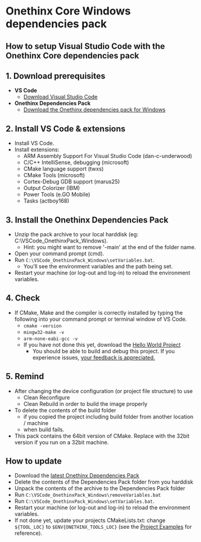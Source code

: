 # Onethinx Core Windows dependencies pack

## How to setup Visual Studio Code with the Onethinx Core dependencies pack

## 1. Download prerequisites
- **VS Code**
    - [Download Visual Studio Code](https://code.visualstudio.com/download)
- **Onethinx Dependencies Pack**
    - [Download the Onethinx dependencies pack for Windows](https://github.com/onethinx/VSCode_OnethinxPack_Windows/archive/refs/heads/main.zip)
## 2. Install VS Code & extensions
  - Install VS Code.
  - Install extensions:
    - ARM Assembly Support For Visual Studio Code (dan-c-underwood)
    - C/C++ IntelliSense, debugging (microsoft)
    - CMake language support (twxs)
    - CMake Tools (microsoft)
    - Cortex-Debug GDB support (marus25)
    - Output Colorizer (IBM)
    - Power Tools (e.GO Mobile)
    - Tasks (actboy168)
## 3. Install the Onethinx Dependencies Pack
  - Unzip the pack archive to your local harddisk (eg: C:\VSCode_OnethinxPack_Windows).
    - Hint: you might want to remove '-main' at the end of the folder name.
  - Open your command prompt (cmd).
  - Run `C:\VSCode_OnethinxPack_Windows\setVariables.bat`.
    - You'll see the environment variables and the path being set.
  - Restart your machine (or log-out and log-in) to reload the environment variables.
## 4. Check
  - If CMake, Make and the compiler is correctly installed by typing the following into your command prompt or terminal window of VS Code.
    - `cmake -version`
    - `mingw32-make -v`
    - `arm-none-eabi-gcc -v`
    - If you have not done this yet, download the [Hello World Project](https://github.com/onethinx/VSCode_HelloWorld)
      - You should be able to build and debug this project. If you experience issues, [your feedback is appreciated.](https://github.com/onethinx/VSCode_OnethinxPack_Windows/issues)
## 5. Remind
  - After changing the device configuration (or project file structure) to use
    - Clean Reconfigure
    - Clean Rebuild
       in order to build the image properly  
  - To delete the contents of the build folder
    - if you copied the project including build folder from another location / machine
    - when build fails.
  - This pack contains the 64bit version of CMake. Replace with the 32bit version if you run on a 32bit machine.
  
## How to update
  - Download the [latest Onethinx Dependencies Pack](https://github.com/onethinx/VSCode_OnethinxPack_Windows/archive/refs/heads/main.zip)
  - Delete the contents of the Dependencies Pack folder from you harddisk
  - Unpack the contents of the archive to the Dependencies Pack folder
  - Run `C:\VSCode_OnethinxPack_Windows\removeVariables.bat`
  - Run `C:\VSCode_OnethinxPack_Windows\setVariables.bat`.
  - Restart your machine (or log-out and log-in) to reload the environment variables.
  - If not done yet, update your projects CMakeLists.txt: change `${TOOL_LOC}` to `$ENV{ONETHINX_TOOLS_LOC}` (see the [Project Examples](https://github.com/onethinx/Onethinx_Project_Examples) for reference).
